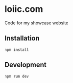 # loiic.com

Code for my showcase website

## Installation
```shell
npm install
```

## Development

```shell
npm run dev
```
